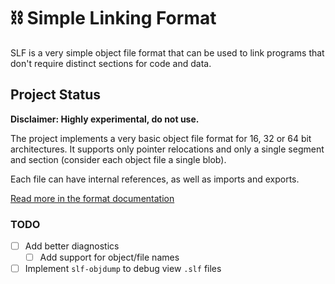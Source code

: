 # ⛓ Simple Linking Format

SLF is a very simple object file format that can be used to link programs that don't require distinct sections for code and data.

## Project Status

**Disclaimer: Highly experimental, do not use.**

The project implements a very basic object file format for 16, 32 or 64 bit architectures. It supports only pointer relocations and only a single segment and section (consider each object file a single blob).

Each file can have internal references, as well as imports and exports.

[Read more in the format documentation](docs/module-format.md)

### TODO

- [ ] Add better diagnostics
  - [ ] Add support for object/file names
- [ ] Implement `slf-objdump` to debug view `.slf` files
